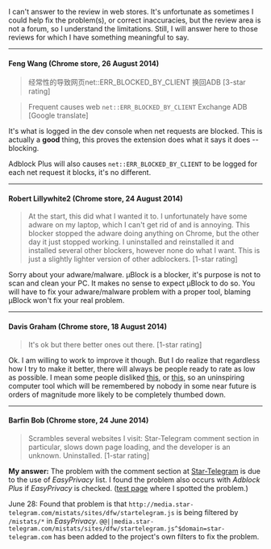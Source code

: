 I can't answer to the review in web stores. It's unfortunate as sometimes I could help fix the problem(s), or correct inaccuracies, but the review area is not a forum, so I understand the limitations. Still, I will answer here to those reviews for which I have something meaningful to say.

***

#### Feng Wang (Chrome store, 26 August 2014)

> 经常性的导致网页net::ERR_BLOCKED_BY_CLIENT
> 换回ADB [3-star rating]

> Frequent causes web `net::ERR_BLOCKED_BY_CLIENT`
> Exchange ADB [Google translate]

It's what is logged in the dev console when net requests are blocked. This is actually a **good** thing, this proves the extension does what it says it does -- blocking.

Adblock Plus will also causes `net::ERR_BLOCKED_BY_CLIENT` to be logged for each net request it blocks, it's no different.

***

#### Robert Lillywhite2 (Chrome store, 24 August 2014)

> At the start, this did what I wanted it to. I unfortunately have some adware on my laptop, which I can't get rid of and is annoying. This blocker stopped the adware doing anything on Chrome, but the other day it just stopped working. I uninstalled and reinstalled it and installed several other blockers, however none do what I want. This is just a slightly lighter version of other adblockers. [1-star rating]

Sorry about your adware/malware. µBlock is a blocker, it's purpose is not to scan and clean your PC. It makes no sense to expect µBlock to do so. You will have to fix your adware/malware problem with a proper tool, blaming µBlock won't fix your real problem.

***

#### Davis Graham (Chrome store, 18 August 2014)

> It's ok but there better ones out there. [1-star rating]

Ok. I am willing to work to improve it though. But I do realize that regardless how I try to make it better, there will always be people ready to rate as low as possible. I mean some people disliked [this](https://www.youtube.com/watch?v=IIJzCeYsy2c), or [this](https://www.youtube.com/watch?v=DlJ0ATDkxko), so an uninspiring computer tool which will be remembered by nobody in some near future is orders of magnitude more likely to be completely thumbed down.

***

#### Barfin Bob (Chrome store, 24 June 2014)

> Scrambles several websites I visit: Star-Telegram comment section in particular, slows down page loading, and the developer is an unknown. Uninstalled. [1-star rating]

**My answer:** The problem with the comment section at [Star-Telegram](http://www.star-telegram.com/) is due to the use of _EasyPrivacy_ list. I found the problem also occurs with _Adblock Plus_ if _EasyPrivacy_ is checked. ([test page](http://www.star-telegram.com/2014/06/24/5922649/us-plans-child-migrant-processing.html) where I spotted the problem.)

June 28: Found that problem is that `http://media.star-telegram.com/mistats/sites/dfw/startelegram.js` is being filtered by `/mistats/*` in _EasyPrivacy_. `@@||media.star-telegram.com/mistats/sites/dfw/startelegram.js^$domain=star-telegram.com` has been added to the project's own filters to fix the problem.
